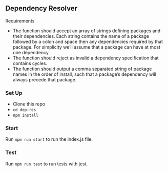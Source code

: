 ## Dependency Resolver

Requirements
 - The function should accept an array of strings defining packages and their dependencies. Each string contains the name of a package followed by a colon and space then any dependencies required by that package. For simplicity we’ll assume that a package can have at most one dependency.
 - The function should reject as invalid a dependency specification that contains cycles.
 - The function should output a comma separated string of package names in the order of install, such that a package’s dependency will always precede that package.

### Set Up
 - Clone this repo
 - `cd dep-res`
 - `npm install`

### Start
Run `npm run start` to run the index.js file.  

### Test
Run `npm run test` to run tests with jest.